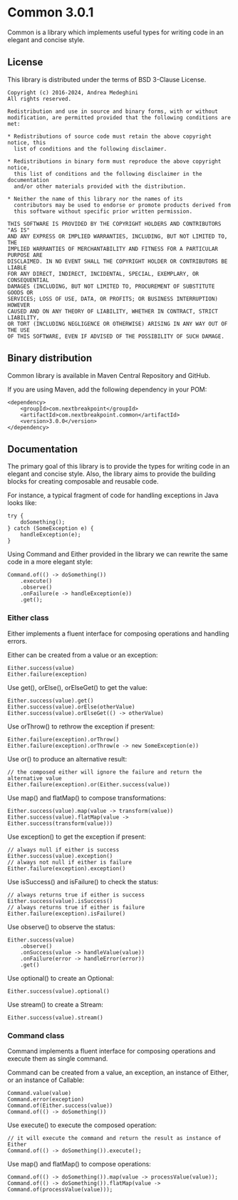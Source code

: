 # Common 3.0.1

Common is a library which implements useful types for writing code in an elegant and concise style.

## License

This library is distributed under the terms of BSD 3-Clause License.

    Copyright (c) 2016-2024, Andrea Medeghini
    All rights reserved.

    Redistribution and use in source and binary forms, with or without
    modification, are permitted provided that the following conditions are met:

    * Redistributions of source code must retain the above copyright notice, this
      list of conditions and the following disclaimer.

    * Redistributions in binary form must reproduce the above copyright notice,
      this list of conditions and the following disclaimer in the documentation
      and/or other materials provided with the distribution.

    * Neither the name of this library nor the names of its
      contributors may be used to endorse or promote products derived from
      this software without specific prior written permission.

    THIS SOFTWARE IS PROVIDED BY THE COPYRIGHT HOLDERS AND CONTRIBUTORS "AS IS"
    AND ANY EXPRESS OR IMPLIED WARRANTIES, INCLUDING, BUT NOT LIMITED TO, THE
    IMPLIED WARRANTIES OF MERCHANTABILITY AND FITNESS FOR A PARTICULAR PURPOSE ARE
    DISCLAIMED. IN NO EVENT SHALL THE COPYRIGHT HOLDER OR CONTRIBUTORS BE LIABLE
    FOR ANY DIRECT, INDIRECT, INCIDENTAL, SPECIAL, EXEMPLARY, OR CONSEQUENTIAL
    DAMAGES (INCLUDING, BUT NOT LIMITED TO, PROCUREMENT OF SUBSTITUTE GOODS OR
    SERVICES; LOSS OF USE, DATA, OR PROFITS; OR BUSINESS INTERRUPTION) HOWEVER
    CAUSED AND ON ANY THEORY OF LIABILITY, WHETHER IN CONTRACT, STRICT LIABILITY,
    OR TORT (INCLUDING NEGLIGENCE OR OTHERWISE) ARISING IN ANY WAY OUT OF THE USE
    OF THIS SOFTWARE, EVEN IF ADVISED OF THE POSSIBILITY OF SUCH DAMAGE.

## Binary distribution

Common library is available in Maven Central Repository and GitHub.

If you are using Maven, add the following dependency in your POM:

    <dependency>
        <groupId>com.nextbreakpoint</groupId>
        <artifactId>com.nextbreakpoint.common</artifactId>
        <version>3.0.0</version>
    </dependency>

## Documentation

The primary goal of this library is to provide the types for writing code in an elegant and concise style.
Also, the library aims to provide the building blocks for creating composable and reusable code.   

For instance, a typical fragment of code for handling exceptions in Java looks like:

    try {
        doSomething();
    } catch (SomeException e) {
        handleException(e);
    }

Using Command and Either provided in the library we can rewrite the same code in a more elegant style:

    Command.of(() -> doSomething())
        .execute()
        .observe()
        .onFailure(e -> handleException(e))
        .get();

### Either class

Either implements a fluent interface for composing operations and handling errors.

Either can be created from a value or an exception:

    Either.success(value)
    Either.failure(exception)

Use get(), orElse(), orElseGet() to get the value:

    Either.success(value).get()
    Either.success(value).orElse(otherValue)
    Either.success(value).orElseGet(() -> otherValue)

Use orThrow() to rethrow the exception if present:

    Either.failure(exception).orThrow()
    Either.failure(exception).orThrow(e -> new SomeException(e))

Use or() to produce an alternative result:

    // the composed either will ignore the failure and return the alternative value
    Either.failure(exception).or(Either.success(value))

Use map() and flatMap() to compose transformations:

    Either.success(value).map(value -> transform(value))
    Either.success(value).flatMap(value -> Either.success(transform(value)))

Use exception() to get the exception if present:

    // always null if either is success
    Either.success(value).exception()
    // always not null if either is failure
    Either.failure(exception).exception()

Use isSuccess() and isFailure() to check the status:

    // always returns true if either is success
    Either.success(value).isSuccess()
    // always returns true if either is failure
    Either.failure(exception).isFailure()

Use observe() to observe the status:

    Either.success(value)
        .observe()
        .onSuccess(value -> handleValue(value))
        .onFailure(error -> handleError(error))
        .get()

Use optional() to create an Optional:

    Either.success(value).optional()

Use stream() to create a Stream:

    Either.success(value).stream()

### Command class

Command implements a fluent interface for composing operations and execute them as single command.

Command can be created from a value, an exception, an instance of Either, or an instance of Callable:

    Command.value(value)
    Command.error(exception)
    Command.of(Either.success(value))
    Command.of(() -> doSomething())

Use execute() to execute the composed operation:

    // it will execute the command and return the result as instance of Either
    Command.of(() -> doSomething()).execute();

Use map() and flatMap() to compose operations:

    Command.of(() -> doSomething()).map(value -> processValue(value));
    Command.of(() -> doSomething()).flatMap(value -> Command.of(processValue(value)));

